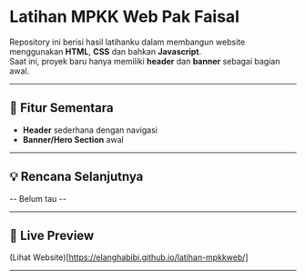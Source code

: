 # Latihan MPKK Web Pak Faisal

Repository ini berisi hasil latihanku dalam membangun website menggunakan **HTML**, **CSS** dan bahkan **Javascript**.  
Saat ini, proyek baru hanya memiliki **header** dan **banner** sebagai bagian awal.

---


## 🚀 Fitur Sementara
- **Header** sederhana dengan navigasi
- **Banner/Hero Section** awal

---

## 💡 Rencana Selanjutnya
-- Belum tau --

---

## 📸 Live Preview
(Lihat Website)[https://elanghabibi.github.io/latihan-mpkkweb/]

---
